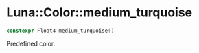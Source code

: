 # Luna::Color::medium_turquoise

```c++
constexpr Float4 medium_turquoise()
```

Predefined color. 

